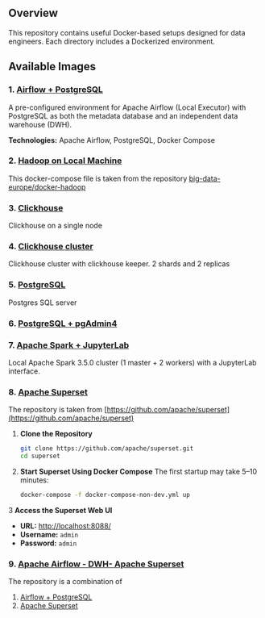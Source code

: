 ## Overview
This repository contains useful Docker-based setups designed for data engineers. Each directory includes a Dockerized environment.

## Available Images
### 1. [Airflow + PostgreSQL](./airflow-postgres/README.md)
A pre-configured environment for Apache Airflow (Local Executor) with PostgreSQL as both the metadata database and an independent data warehouse (DWH).

**Technologies:** Apache Airflow, PostgreSQL, Docker Compose

### 2. [Hadoop on Local Machine](./docker-hadoop/README.md) 
This docker-compose file is taken from the repository [big-data-europe/docker-hadoop](https://github.com/big-data-europe/docker-hadoop)

### 3. [Clickhouse](./clickhouse_single/README.md)
Clickhouse on a single node

### 4. [Clickhouse cluster](./clickhouse_cluster/README.md)
Clickhouse cluster with clickhouse keeper.
2 shards and 2 replicas

### 5. [PostgreSQL](./postgres/README.md)
Postgres SQL server 

### 6. [PostgreSQL + pgAdmin4](./postgres-pgadmin/README.md)

### 7. [Apache Spark + JupyterLab](./spark-jupyter/README.md)
Local Apache Spark 3.5.0 cluster (1 master + 2 workers) with a JupyterLab interface.

### 8. [Apache Superset](./superset/README.md)
The repository is taken from [https://github.com/apache/superset](https://github.com/apache/superset)

1.  **Clone the Repository**
    ```bash
    git clone https://github.com/apache/superset.git
    cd superset
    ```

2. **Start Superset Using Docker Compose**
The first startup may take 5–10 minutes:
    ```bash
    docker-compose -f docker-compose-non-dev.yml up
    ```

3 **Access the Superset Web UI**
- **URL:** [http://localhost:8088/](http://localhost:8088/)
- **Username:** `admin`
- **Password:** `admin`

### 9. [Apache Airflow - DWH- Apache Superset](./airflow-postgres-superset/README.md)
The repository is a combination of
1. [Airflow + PostgreSQL](./airflow-postgres/README.md)
7. [Apache Superset](./superset/README.md)
